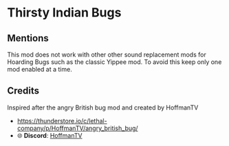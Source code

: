 # Thirsty Indian Bugs

## Mentions

This mod does not work with other other sound replacement mods for Hoarding Bugs such as the classic Yippee mod. To avoid this keep only one mod enabled at a time.

## Credits

Inspired after the angry British bug mod and created by HoffmanTV

- https://thunderstore.io/c/lethal-company/p/HoffmanTV/angry_british_bug/
- 🌐 **Discord**: [HoffmanTV](https://discord.gg/NfPVWaQFBu)